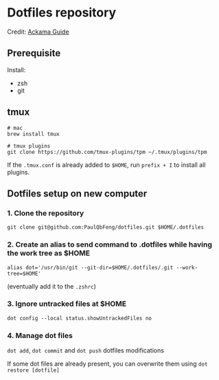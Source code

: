 # Dotfiles repository

Credit: [Ackama Guide](https://www.ackama.com/what-we-think/the-best-way-to-store-your-dotfiles-a-bare-git-repository-explained/)
## Prerequisite

Install:
- zsh
- git

## tmux
```
# mac
brew install tmux

# tmux plugins
git clone https://github.com/tmux-plugins/tpm ~/.tmux/plugins/tpm
```

If the `.tmux.conf` is already added to `$HOME`, run `prefix + I` to install all plugins.

## Dotfiles setup on new computer 

### 1. Clone the repository

`git clone git@github.com:PaulQbFeng/dotfiles.git $HOME/.dotfiles`

### 2. Create an alias to send command to .dotfiles while having the work tree as $HOME

`alias dot='/usr/bin/git --git-dir=$HOME/.dotfiles/.git --work-tree=$HOME'`

(eventually add it to the `.zshrc`)

### 3. Ignore untracked files at $HOME

`dot config --local status.showUntrackedFiles no`

### 4. Manage dot files

`dot add`, `dot commit` and `dot push` dotfiles modifications

If some dot files are already present, you can overwrite them using `dot restore [dotfile]`
